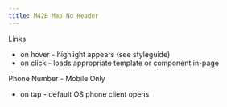 ```yaml
---
title: M42B Map No Header
---
```


Links

- on hover - highlight appears (see styleguide)
- on click - loads appropriate template or component in-page

Phone Number - Mobile Only

- on tap - default OS phone client opens
